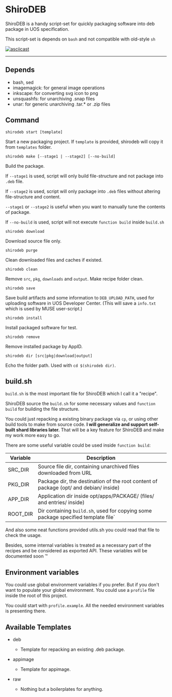 # ShiroDEB

ShiroDEB is a handy script-set for quickly packaging software into deb package in UOS specification.

This script-set is depends on `bash` and not compatible with old-style `sh`

[![asciicast](https://asciinema.org/a/yAoIWlQgPCRZ9KGVerzA9ai2w.svg)](https://asciinema.org/a/yAoIWlQgPCRZ9KGVerzA9ai2w)

---

## Depends

* bash, sed
* imagemagick: for general image operations
* inkscape: for converting svg icon to png
* unsquashfs: for unarchiving .snap files
* unar: for generic unarchiving .tar.* or .zip files

## Command

`shirodeb start [template]`

Start a new packaging project. If `template` is provided, shirodeb will copy it from `templates` folder.

`shirodeb make [--stage1 | --stage2] [--no-build]`

Build the package.

If `--stage1` is used, script will only build file-structure and not package into `.deb` file.

If `--stage2` is used, script will only package into `.deb` files without altering file-structure and content.

`--stage1` or `--stage2` is useful when you want to manually tune the contents of package.

If `--no-build` is used, script will not execute `function build` inside `build.sh`


`shirodeb download`

Download source file only.

`shirodeb purge`

Clean downloaded files and caches if existed.

`shirodeb clean`

Remove `src`, `pkg`, `downloads` and `output`. Make recipe folder clean.

`shirodeb save`

Save build artifacts and some information to `DEB_UPLOAD_PATH`, used for uploading software in UOS Developer Center. (This will save a `info.txt` which is used by MUSE user-script.)

`shirodeb install`

Install packaged software for test.

`shirodeb remove`

Remove installed package by AppID.

`shirodeb dir [src|pkg|download|output]`

Echo the folder path. Used with `cd $(shirodeb dir)`.

## build.sh

`build.sh` is the most important file for ShiroDEB which I call it a "recipe".

ShiroDEB source the `build.sh` for some necessary values and `function build` for building the file structure.

You could just repacking a existing binary package via `cp`, or using other build tools to make from source code. **I will generalize and support self-built shard libraries later.** That will be a key feature for ShiroDEB and make my work more easy to go.

There are some useful variable could be used inside `function build`:

|Variable|Description|
|--------|-----------|
| SRC_DIR | Source file dir, containing unarchived files downloaded from URL |
| PKG_DIR | Package dir, the destination of the root content of package (opt/ and debian/ inside) |
| APP_DIR | Application dir inside opt/apps/PACKAGE/ (files/ and entries/ inside) |
| ROOT_DIR | Dir containing `build.sh`, used for copying some package specified template file` |

And also some neat functions provided utils.sh you could read that file to check the usage.

Besides, some internal variables is treated as a necessary part of the recipes and be considered as exported API. These variables will be documented soon :tm:

## Environment variables

You could use global environment variables if you prefer. But if you don't want to populate your global environment. You could use a `profile` file inside the root of this project.

You could start with `profile.example`. All the needed environment variables is presenting there.

## Available Templates

* deb
  * Template for repacking an existing .deb package.

* appimage
  * Template for appimage.

* raw
  * Nothing but a boilerplates for anything.
